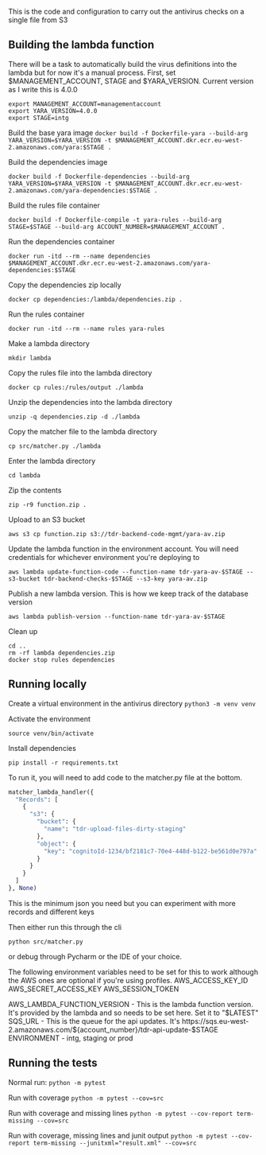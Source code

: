This is the code and configuration to carry out the antivirus checks on a single file from S3

## Building the lambda function

There will be a task to automatically build the virus definitions into the lambda but for now it's a manual process.
First, set $MANAGEMENT_ACCOUNT, STAGE and $YARA_VERSION. Current version as I write this is 4.0.0
```
export MANAGEMENT_ACCOUNT=managementaccount
export YARA_VERSION=4.0.0
export STAGE=intg
```

Build the base yara image
`docker build -f Dockerfile-yara --build-arg YARA_VERSION=$YARA_VERSION -t $MANAGEMENT_ACCOUNT.dkr.ecr.eu-west-2.amazonaws.com/yara:$STAGE .`

Build the dependencies image

`docker build -f Dockerfile-dependencies --build-arg YARA_VERSION=$YARA_VERSION -t $MANAGEMENT_ACCOUNT.dkr.ecr.eu-west-2.amazonaws.com/yara-dependencies:$STAGE .`

Build the rules file container

`docker build -f Dockerfile-compile -t yara-rules --build-arg STAGE=$STAGE --build-arg ACCOUNT_NUMBER=$MANAGEMENT_ACCOUNT .`

Run the dependencies container

`docker run -itd --rm --name dependencies $MANAGEMENT_ACCOUNT.dkr.ecr.eu-west-2.amazonaws.com/yara-dependencies:$STAGE`

Copy the dependencies zip locally

`docker cp dependencies:/lambda/dependencies.zip .`

Run the rules container

`docker run -itd --rm --name rules yara-rules`

Make a lambda directory

`mkdir lambda`

Copy the rules file into the lambda directory

`docker cp rules:/rules/output ./lambda`

Unzip the dependencies into the lambda directory

`unzip -q dependencies.zip -d ./lambda`

Copy the matcher file to the lambda directory

`cp src/matcher.py ./lambda`

Enter the lambda directory 

`cd lambda`

Zip the contents

`zip -r9 function.zip .`

Upload to an S3 bucket

`aws s3 cp function.zip s3://tdr-backend-code-mgmt/yara-av.zip`

Update the lambda function in the environment account. You will need credentials for whichever environment you're deploying to

`aws lambda update-function-code --function-name tdr-yara-av-$STAGE --s3-bucket tdr-backend-checks-$STAGE --s3-key yara-av.zip`

Publish a new lambda version. This is how we keep track of the database version 

`aws lambda publish-version --function-name tdr-yara-av-$STAGE`

Clean up
```
cd ..
rm -rf lambda dependencies.zip
docker stop rules dependencies
```

## Running locally
Create a virtual environment in the antivirus directory
`python3 -m venv venv`

Activate the environment

`source venv/bin/activate`

Install dependencies

`pip install -r requirements.txt`

To run it, you will need to add code to the matcher.py file at the bottom. 

```python
matcher_lambda_handler({
  "Records": [
    {
      "s3": {
        "bucket": {
          "name": "tdr-upload-files-dirty-staging"
        },
        "object": {
          "key": "cognitoId-1234/bf2181c7-70e4-448d-b122-be561d0e797a"
        }
      }
    }
  ]
}, None)
```

This is the minimum json you need but you can experiment with more records and different keys

Then either run this through the cli 

`python src/matcher.py`

or debug through Pycharm or the IDE of your choice. 

The following environment variables need to be set for this to work although the AWS ones are optional if you're using profiles.
AWS_ACCESS_KEY_ID
AWS_SECRET_ACCESS_KEY
AWS_SESSION_TOKEN

AWS_LAMBDA_FUNCTION_VERSION - This is the lambda function version. It's provided by the lambda and so needs to be set here. Set it to "$LATEST"
SQS_URL - This is the queue for the api updates. It's https://sqs.eu-west-2.amazonaws.com/${account_number}/tdr-api-update-$STAGE
ENVIRONMENT - intg, staging or prod 

## Running the tests

Normal run: `python -m pytest`

Run with coverage `python -m pytest --cov=src`

Run with coverage and missing lines `python -m pytest --cov-report term-missing --cov=src`

Run with coverage, missing lines and junit output `python -m pytest --cov-report term-missing --junitxml="result.xml" --cov=src`

 
